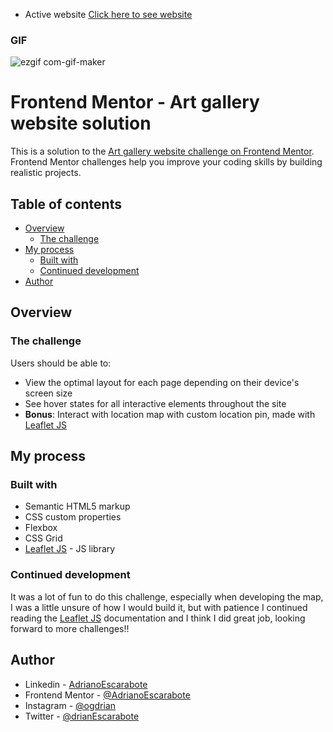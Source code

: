 - Active website [Click here to see website](https://adrianoescarabote.github.io/Art-gallery-website/)

### GIF

![ezgif com-gif-maker](https://user-images.githubusercontent.com/101136987/190506195-f804af76-d383-4b53-8145-90f351ca91bd.gif)

# Frontend Mentor - Art gallery website solution

This is a solution to the [Art gallery website challenge on Frontend Mentor](https://www.frontendmentor.io/challenges/art-gallery-website-yVdrZlxyA). Frontend Mentor challenges help you improve your coding skills by building realistic projects. 

## Table of contents

- [Overview](#overview)
  - [The challenge](#the-challenge)
- [My process](#my-process)
  - [Built with](#built-with)
  - [Continued development](#continued-development)
- [Author](#author)

## Overview

### The challenge

Users should be able to:

- View the optimal layout for each page depending on their device's screen size
- See hover states for all interactive elements throughout the site
- **Bonus**: Interact with location map with custom location pin, made with [Leaflet JS](https://leafletjs.com/)

## My process

### Built with

- Semantic HTML5 markup
- CSS custom properties
- Flexbox
- CSS Grid
- [Leaflet JS](https://leafletjs.com/) - JS library

### Continued development

It was a lot of fun to do this challenge, especially when developing the map, I was a little unsure of how I would build it, but with patience I continued reading the [Leaflet JS](https://leafletjs.com/) documentation and I think I did great job, looking forward to more challenges!!

## Author

- Linkedin - [AdrianoEscarabote](https://www.linkedin.com/in/adriano-escarabote-944b02233/)
- Frontend Mentor - [@AdrianoEscarabote](https://www.frontendmentor.io/profile/AdrianoEscarabote)
- Instagram - [@ogdrian](https://www.instagram.com/ogdrian/)
- Twitter - [@drianEscarabote](https://twitter.com/drianEscarabote)
